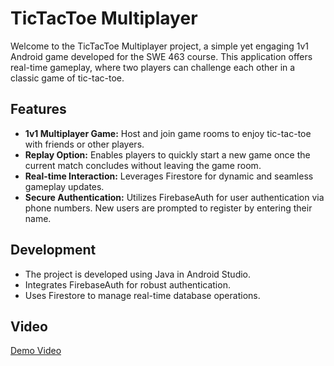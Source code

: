 # TicTacToe Multiplayer

Welcome to the TicTacToe Multiplayer project, a simple yet engaging 1v1 Android game developed for the SWE 463 course. This application offers real-time gameplay, where two players can challenge each other in a classic game of tic-tac-toe.

## Features

- **1v1 Multiplayer Game:** Host and join game rooms to enjoy tic-tac-toe with friends or other players.
- **Replay Option:** Enables players to quickly start a new game once the current match concludes without leaving the game room.
- **Real-time Interaction:** Leverages Firestore for dynamic and seamless gameplay updates.
- **Secure Authentication:** Utilizes FirebaseAuth for user authentication via phone numbers. New users are prompted to register by entering their name.

## Development

- The project is developed using Java in Android Studio.
- Integrates FirebaseAuth for robust authentication.
- Uses Firestore to manage real-time database operations.

## Video

[Demo Video](https://youtu.be/bQo5RTzoPlg)
